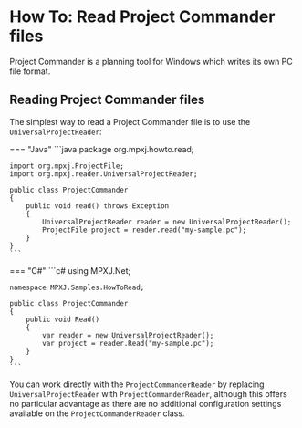 # How To: Read Project Commander files
Project Commander is a planning tool for Windows which writes its own PC file
format.

## Reading Project Commander files
The simplest way to read a Project Commander file is to use the
`UniversalProjectReader`:

=== "Java"
	```java
	package org.mpxj.howto.read;
	
	import org.mpxj.ProjectFile;
	import org.mpxj.reader.UniversalProjectReader;
	
	public class ProjectCommander
	{
		public void read() throws Exception
		{
			UniversalProjectReader reader = new UniversalProjectReader();
			ProjectFile project = reader.read("my-sample.pc");
		}
	}
	```

=== "C#"
	```c#
	using MPXJ.Net;
	
	namespace MPXJ.Samples.HowToRead;
	
	public class ProjectCommander
	{
	 	public void Read()
	 	{
		  	var reader = new UniversalProjectReader();
		  	var project = reader.Read("my-sample.pc");
	 	}
	}
	```

You can work directly with the `ProjectCommanderReader` by replacing
`UniversalProjectReader` with `ProjectCommanderReader`, although this offers no
particular advantage as there are no additional configuration settings available
on the `ProjectCommanderReader` class.
